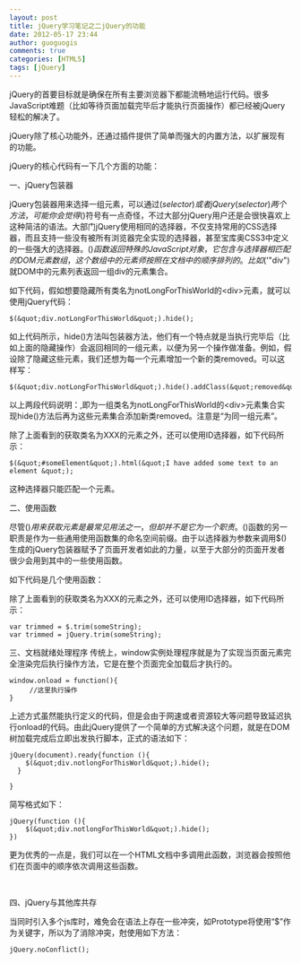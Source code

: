 ```yaml
---
layout: post
title: jQuery学习笔记之二jQuery的功能
date: 2012-05-17 23:44
author: guoguogis
comments: true
categories: [HTML5]
tags: [jQuery]
---
```

jQuery的首要目标就是确保在所有主要浏览器下都能流畅地运行代码。很多JavaScript难题（比如等待页面加载完毕后才能执行页面操作）都已经被jQuery轻松的解决了。

jQuery除了核心功能外，还通过插件提供了简单而强大的内置方法，以扩展现有的功能。

jQuery的核心代码有一下几个方面的功能：

一、jQuery包装器

jQuery包装器用来选择一组元素，可以通过$(selector)或者jQuery(selector)两个方法，可能你会觉得$()符号有一点奇怪，不过大部分jQuery用户还是会很快喜欢上这种简洁的语法。大部门jQuery使用相同的选择器，不仅支持常用的CSS选择器，而且支持一些没有被所有浏览器完全实现的选择器，甚至宝库奥CSS3中定义的一些强大的选择器。$()函数返回特殊的JavaScript对象，它包含与选择器相匹配的DOM元素数组，这个数组中的元素师按照在文档中的顺序排列的。比如$('"div")就DOM中的元素列表返回一组div的元素集合。

如下代码，假如想要隐藏所有类名为notLongForThisWorld的&lt;div&gt;元素，就可以使用jQuery代码：

```
$(&quot;div.notLongForThisWorld&quot;).hide();
```

如上代码所示，hide()方法叫包装器方法，他们有一个特点就是当执行完毕后（比如上面的隐藏操作）会返回相同的一组元素，以便为另一个操作做准备。例如，假设除了隐藏这些元素，我们还想为每一个元素增加一个新的类removed。可以这样写：

```
$(&quot;div.notLongForThisWorld&quot;).hide().addClass(&quot;removed&quot;);
```

以上两段代码说明：,即为一组类名为notLongForThisWorld的&lt;div&gt;元素集合实现hide()方法后再为这些元素集合添加新类removed。注意是“为同一组元素”。

除了上面看到的获取类名为XXX的元素之外，还可以使用ID选择器，如下代码所示：

```
$(&quot;#someElement&quot;).html(&quot;I have added some text to an element &quot;);
```

这种选择器只能匹配一个元素。

二、使用函数

尽管$()用来获取元素是最常见用法之一，但却并不是它为一个职责。$()函数的另一职责是作为一些通用使用函数集的命名空间前缀。由于以选择器为参数来调用$()生成的jQuery包装器赋予了页面开发者如此的力量，以至于大部分的页面开发者很少会用到其中的一些使用函数。

如下代码是几个使用函数：

除了上面看到的获取类名为XXX的元素之外，还可以使用ID选择器，如下代码所示：

```
var trimmed = $.trim(someString);
var trimmed = jQuery.trim(someString);
```

三、文档就绪处理程序
传统上，window实例处理程序就是为了实现当页面元素完全渲染完后执行操作方法，它是在整个页面完全加载后才执行的。
```
window.onload = function(){
     //这里执行操作
}
```

上述方式虽然能执行定义的代码，但是会由于网速或者资源较大等问题导致延迟执行onload的代码。由此jQuery提供了一个简单的方式解决这个问题，就是在DOM树加载完成后立即出发执行脚本，正式的语法如下：

```
jQuery(document).ready{function (){
    $(&quot;div.notlongForThisWorld&quot;).hide();
  }

}
```

简写格式如下：

```
jQuery(function (){
    $(&quot;div.notlongForThisWorld&quot;).hide();
})
```

更为优秀的一点是，我们可以在一个HTML文档中多调用此函数，浏览器会按照他们在页面中的顺序依次调用这些函数。

&nbsp;

四、jQuery与其他库共存

当同时引入多个js库时，难免会在语法上存在一些冲突，如Prototype将使用“$”作为关键字，所以为了消除冲突，尅使用如下方法：

```
jQuery.noConflict();
```
